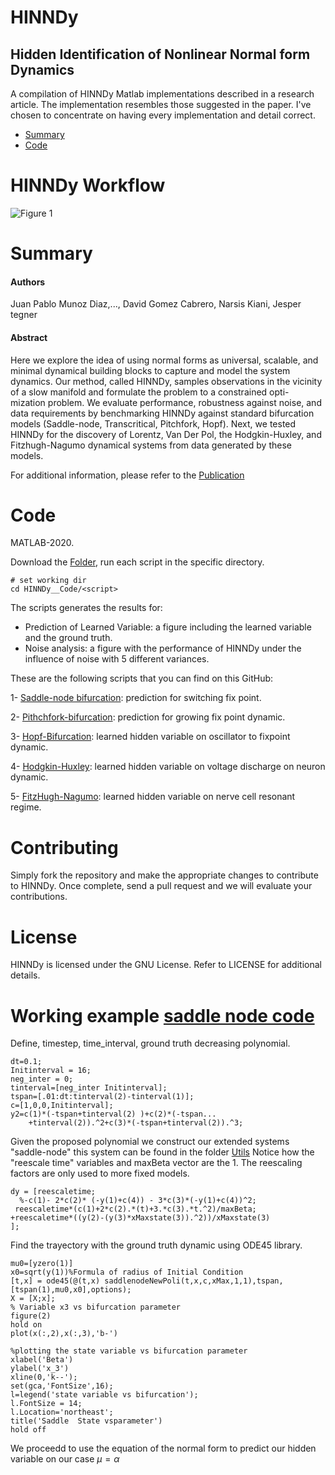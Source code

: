 <p align="center">

# HINNDy

## Hidden Identification of Nonlinear Normal form Dynamics 

A compilation of HINNDy Matlab implementations described in a research article. The implementation resembles those suggested in the paper. I've chosen to concentrate on having every implementation and detail correct.

* [Summary](#Summary)
* [Code](#Code)

# HINNDy Workflow

![Figure 1](https://user-images.githubusercontent.com/67231886/216912664-756a10b7-17a0-409c-a038-4d578cd2d85d.png)

# Summary

#### Authors
Juan Pablo Munoz Diaz,..., David Gomez Cabrero, Narsis Kiani, Jesper tegner

#### Abstract

Here we explore the idea of using normal forms as universal, scalable, and minimal dynamical building blocks to capture and model the system dynamics. Our method, called HINNDy, samples observations in the vicinity of a slow manifold and formulate the problem to a constrained opti- mization problem. We evaluate performance, robustness against noise, and data requirements by benchmarking HINNDy against standard bifurcation models (Saddle-node, Transcritical, Pitchfork, Hopf). Next, we tested HINNDy for the discovery of Lorentz, Van Der Pol, the Hodgkin-Huxley, and Fitzhugh-Nagumo dynamical systems from data generated by these models.

For additional information, please refer to the [Publication](https://github.com/munozdjp/HINNDY/tree/main/HINNDy__Code)

  
# Code
  
MATLAB-2020.

Download the [Folder](https://github.com/munozdjp/HINNDy-/tree/main/HINNDy__Code), run each script in the specific directory. 

```
# set working dir
cd HINNDy__Code/<script>
```

The scripts generates the results for: 
  * Prediction of Learned Variable: a figure including the learned variable and the ground truth. 
  * Noise analysis: a figure with the performance of HINNDy under the influence of noise with 5 different variances. 

These are the following scripts that you can find on this GitHub:

1- [Saddle-node bifurcation](https://github.com/munozdjp/HINNDy-/blob/main/HINNDy__Code/SaddleNodeLeft2Rigth.m): prediction for switching fix point. 
  
2- [Pithchfork-bifurcation](https://github.com/munozdjp/HINNDy-/blob/main/HINNDy__Code/Hopf_fit_withobservedVariablesNonNormal.m): prediction for growing fix point dynamic.

3- [Hopf-Bifurcation](https://github.com/munozdjp/HINNDy-/blob/main/HINNDy__Code/Hopf_fit_withobservedVariablesNonNormal.m): learned hidden variable on oscillator to fixpoint dynamic. 

4- [Hodgkin-Huxley](https://github.com/munozdjp/HINNDy-/blob/main/HINNDy__Code/hodg_Hux_fit_ObservedVariables.m): learned hidden variable on voltage discharge on neuron dynamic. 

5- [FitzHugh-Nagumo](https://github.com/munozdjp/HINNDy-/blob/main/HINNDy__Code/Fitz_Nagumo2th_fit_ObservedVariables.m): learned hidden variable on nerve cell resonant regime. 

# Contributing
Simply fork the repository and make the appropriate changes to contribute to HINNDy. Once complete, send a pull request and we will evaluate your contributions.

# License
HINNDy is licensed under the GNU License. Refer to LICENSE for additional details.
  
# Working example [saddle node code](https://github.com/munozdjp/HINNDy-/blob/main/HINNDy__Code/SaddleNodeLeft2Rigth.m)

Define, timestep, time_interval, ground truth decreasing polynomial.   
  
```
dt=0.1; 
Initinterval = 16;
neg_inter = 0;
tinterval=[neg_inter Initinterval];
tspan=[.01:dt:tinterval(2)-tinterval(1)];
c=[1,0,0,Initinterval];
y2=c(1)*(-tspan+tinterval(2) )+c(2)*(-tspan...
    +tinterval(2)).^2+c(3)*(-tspan+tinterval(2)).^3;
```  
Given the proposed polynomial we construct our extended systems "saddle-node" this system can be found in the folder [Utils](https://github.com/munozdjp/HINNDy/blob/main/HINNDy__Code/Utils/saddlenodeNewPoli.m) Notice how the "reescale time" variables and maxBeta vector are the 1. The reescaling factors are only used to more fixed models.  
  
```
dy = [reescaletime;
  %-c(1)- 2*c(2)* (-y(1)+c(4)) - 3*c(3)*(-y(1)+c(4))^2;
 reescaletime*(c(1)+2*c(2).*(t)+3.*c(3).*t.^2)/maxBeta;
+reescaletime*((y(2)-(y(3)*xMaxstate(3)).^2))/xMaxstate(3)
];  
```
  
Find the trayectory with the ground truth dynamic using ODE45 library. 

```
mu0=[yzero(1)]    
x0=sqrt(y(1))%Formula of radius of Initial Condition
[t,x] = ode45(@(t,x) saddlenodeNewPoli(t,x,c,xMax,1,1),tspan,[tspan(1),mu0,x0],options);
X = [X;x];
% Variable x3 vs bifurcation parameter
figure(2)
hold on
plot(x(:,2),x(:,3),'b-')

%plotting the state variable vs bifurcation parameter  
xlabel('Beta')
ylabel('x_3')
xline(0,'k--');
set(gca,'FontSize',16);
l=legend('state variable vs bifurcation');
l.FontSize = 14;
l.Location='northeast';
title('Saddle  State vsparameter')
hold off    
```
  
We proceedd to use the equation of the normal form to predict our hidden variable on our case $\mu = \alpha$  

  
```
  
```



